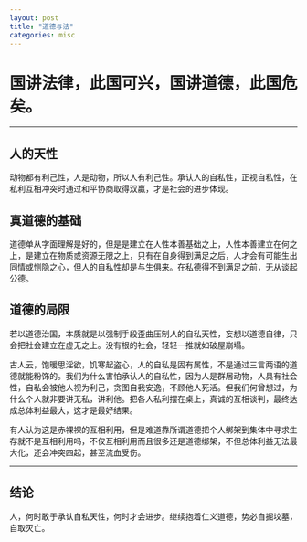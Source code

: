 ```yaml
---
layout: post
title: "道德与法"
categories: misc
---
```


# 国讲法律，此国可兴，国讲道德，此国危矣。

---

## 人的天性

动物都有利己性，人是动物，所以人有利己性。承认人的自私性，正视自私性，在私利互相冲突时通过和平协商取得双赢，才是社会的进步体现。

## 真道德的基础

道德单从字面理解是好的，但是是建立在人性本善基础之上，人性本善建立在何之上，是建立在物质或资源无限之上，只有在自身得到满足之后，人才会有可能生出同情或恻隐之心，但人的自私性却是与生俱来。在私德得不到满足之前，无从谈起公德。

## 道德的局限

若以道德治国，本质就是以强制手段歪曲压制人的自私天性，妄想以道德自律，只会把社会建立在虚无之上。没有根的社会，轻轻一推就如破屋崩塌。

古人云，饱暖思淫欲，饥寒起盗心，人的自私是固有属性，不是通过三言两语的道德就能粉饰的。我们为什么害怕承认人的自私性，因为人是群居动物，人具有社会性，自私会被他人视为利己，贪图自我安逸，不顾他人死活。但我们何曾想过，为什么个人就非要讲无私，讲利他。把各人私利摆在桌上，真诚的互相谈判，最终达成总体利益最大，这才是最好结果。

有人认为这是赤裸裸的互相利用，但是难道靠所谓道德把个人绑架到集体中寻求生存就不是互相利用吗，不仅互相利用而且很多还是道德绑架，不但总体利益无法最大化，还会冲突四起，甚至流血受伤。

---

## 结论

人，何时敢于承认自私天性，何时才会进步。继续抱着仁义道德，势必自掘坟墓，自取灭亡。
